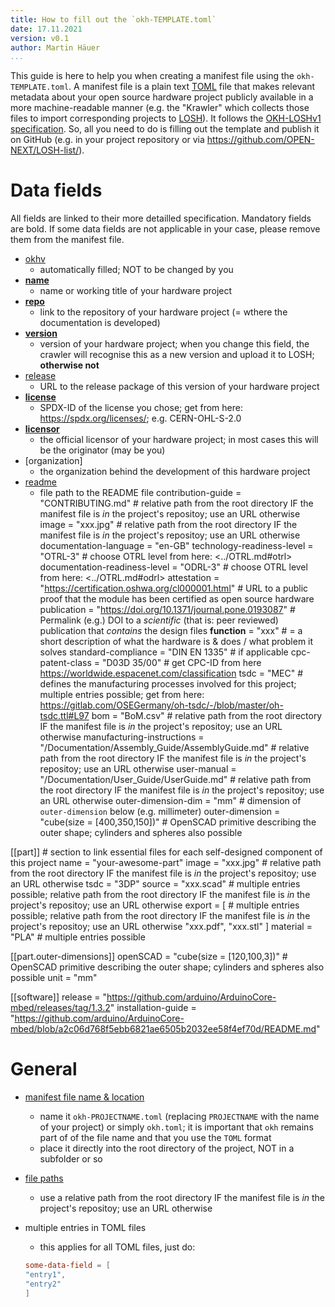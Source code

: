 ```yaml
---
title: How to fill out the `okh-TEMPLATE.toml`
date: 17.11.2021
version: v0.1
author: Martin Häuer
...
```


This guide is here to help you when creating a manifest file using the `okh-TEMPLATE.toml`.
A manifest file is a plain text [TOML](https://toml.io/en/) file that makes relevant metadata about your open source hardware project publicly available in a more machine-readable manner (e.g. the "Krawler" which collects those files to import corresponding projects to [LOSH](losh.opennext.eu)).
It follows the [OKH-LOSHv1 specification]().
So, all you need to do is filling out the template and publish it on GitHub (e.g. in your project repository or via <https://github.com/OPEN-NEXT/LOSH-list/>).

# Data fields

All fields are linked to their more detailled specification.
Mandatory fields are bold.
If some data fields are not applicable in your case, please remove them from the manifest file.

- [okhv](../OKH-LOSH.md#for-osh-modules-only)
  - automatically filled; NOT to be changed by you
- **[name](../OKH-LOSH.md#metadata-fields-for-osh-modules)**
  - name or working title of your hardware project
- **[repo](../OKH-LOSH.md#metadata-fields-for-osh-modules)**
  - link to the repository of your hardware project (= wthere the documentation is developed)
- **[version](../OKH-LOSH.md#metadata-fields-for-osh-modules)**
  - version of your hardware project; when you change this field, the crawler will recognise this as a new version and upload it to LOSH; **otherwise not**
- [release](../OKH-LOSH.md#metadata-fields-for-osh-modules)
  - URL to the release package of this version of your hardware project
- **[license](../OKH-LOSH.md#metadata-fields-for-osh-modules)**
  - SPDX-ID of the license you chose; get from here: <https://spdx.org/licenses/>; e.g. CERN-OHL-S-2.0
- **[licensor](../OKH-LOSH.md#metadata-fields-for-osh-modules)**
  - the official licensor of your hardware project; in most cases this will be the originator (may be you)
- [organization]
  - the organization behind the development of this hardware project
- [readme](../OKH-LOSH.md#metadata-fields-for-osh-modules)
  - file path to the README file
contribution-guide = "CONTRIBUTING.md" # relative path from the root directory IF the manifest file is _in_ the project's repositoy; use an URL otherwise
image = "xxx.jpg" # relative path from the root directory IF the manifest file is _in_ the project's repositoy; use an URL otherwise
documentation-language = "en-GB"
technology-readiness-level = "OTRL-3" # choose OTRL level from here: <../OTRL.md#otrl>
documentation-readiness-level = "ODRL-3" # choose OTRL level from here: <../OTRL.md#odrl>
attestation = "https://certification.oshwa.org/cl000001.html" # URL to a public proof that the module has been certified as open source hardware
publication = "https://doi.org/10.1371/journal.pone.0193087" # Permalink (e.g.) DOI to a _scientific_ (that is: peer reviewed) publication that _contains_ the design files
**function** = "xxx" # = a short description of what the hardware is & does / what problem it solves
standard-compliance = "DIN EN 1335" # if applicable
cpc-patent-class = "D03D 35/00" # get CPC-ID from here <https://worldwide.espacenet.com/classification>
tsdc = "MEC" # defines the manufacturing processes involved for this project; multiple entries possible; get from here: https://gitlab.com/OSEGermany/oh-tsdc/-/blob/master/oh-tsdc.ttl#L97
bom = "BoM.csv" # relative path from the root directory IF the manifest file is _in_ the project's repositoy; use an URL otherwise
manufacturing-instructions = "/Documentation/Assembly_Guide/AssemblyGuide.md" # relative path from the root directory IF the manifest file is _in_ the project's repositoy; use an URL otherwise
user-manual = "/Documentation/User_Guide/UserGuide.md" # relative path from the root directory IF the manifest file is _in_ the project's repositoy; use an URL otherwise
outer-dimension-dim = "mm" # dimension of `outer-dimension` below (e.g. millimeter)
outer-dimension = "cube(size = [400,350,150])" # OpenSCAD primitive describing the outer shape; cylinders and spheres also possible

[[part]] # section to link essential files for each self-designed component of this project
name = "your-awesome-part"
image = "xxx.jpg" # relative path from the root directory IF the manifest file is _in_ the project's repositoy; use an URL otherwise
tsdc = "3DP"
source = "xxx.scad" # multiple entries possible; relative path from the root directory IF the manifest file is _in_ the project's repositoy; use an URL otherwise
export = [ # multiple entries possible; relative path from the root directory IF the manifest file is _in_ the project's repositoy; use an URL otherwise
  "xxx.pdf",
  "xxx.stl"
]
material = "PLA" # multiple entries possible

[[part.outer-dimensions]]
openSCAD = "cube(size = [120,100,3])" # OpenSCAD primitive describing the outer shape; cylinders and spheres also possible
unit = "mm"

[[software]]
release = "https://github.com/arduino/ArduinoCore-mbed/releases/tag/1.3.2"
installation-guide = "https://github.com/arduino/ArduinoCore-mbed/blob/a2c06d768f5ebb6821ae6505b2032ee58f4ef70d/README.md"

# General

- [manifest file name & location](../OKH-LOSH.md#location--naming-convention)
  - name it `okh-PROJECTNAME.toml` (replacing `PROJECTNAME` with the name of your project) or simply `okh.toml`; it is important that `okh` remains part of of the file name and that you use the `TOML` format
  - place it directly into the root directory of the project, NOT in a subfolder or so
- [file paths](../OKH-LOSH.md#file-path-conventions)
  - use a relative path from the root directory IF the manifest file is _in_ the project's repositoy; use an URL otherwise
- multiple entries in TOML files
  - this applies for all TOML files, just do:

  ```TOML
  some-data-field = [
  "entry1",
  "entry2"
  ]
  ```
